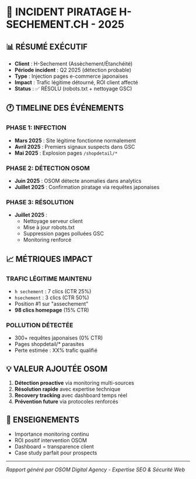 # 🚨 INCIDENT PIRATAGE H-SECHEMENT.CH - 2025

## 📊 RÉSUMÉ EXÉCUTIF
- **Client** : H-Sechement (Assèchement/Étanchéité)
- **Période incident** : Q2 2025 (détection probable)
- **Type** : Injection pages e-commerce japonaises
- **Impact** : Trafic légitime détourné, ROI client affecté
- **Status** : ✅ RÉSOLU (robots.txt + nettoyage GSC)

## 🕐 TIMELINE DES ÉVÉNEMENTS

### PHASE 1: INFECTION
- **Mars 2025** : Site légitime fonctionne normalement
- **Avril 2025** : Premiers signaux suspects dans GSC
- **Mai 2025** : Explosion pages `/shopdetail/*` 

### PHASE 2: DÉTECTION OSOM
- **Juin 2025** : OSOM détecte anomalies dans analytics
- **Juillet 2025** : Confirmation piratage via requêtes japonaises

### PHASE 3: RÉSOLUTION
- **Juillet 2025** : 
  - Nettoyage serveur client
  - Mise à jour robots.txt
  - Suppression pages polluées GSC
  - Monitoring renforcé

## 📈 MÉTRIQUES IMPACT

### TRAFIC LÉGITIME MAINTENU
- `h sechement` : 7 clics (CTR 25%)
- `hsechement` : 3 clics (CTR 50%)
- Position #1 sur "assechement"
- **98 clics homepage** (15% CTR)

### POLLUTION DÉTECTÉE
- 300+ requêtes japonaises (0% CTR)
- Pages shopdetail/* parasites
- Perte estimée : XX% trafic qualifié

## 💡 VALEUR AJOUTÉE OSOM
1. **Détection proactive** via monitoring multi-sources
2. **Résolution rapide** avec expertise technique
3. **Recovery tracking** avec dashboard temps réel
4. **Prévention future** via protocoles renforcés

## 🎯 ENSEIGNEMENTS
- Importance monitoring continu
- ROI positif intervention OSOM
- Dashboard = transparence client
- Case study parfait pour prospects

---
*Rapport généré par OSOM Digital Agency - Expertise SEO & Sécurité Web*